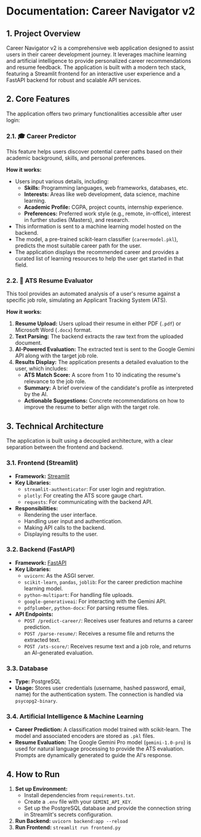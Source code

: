 # Documentation: Career Navigator v2

## 1. Project Overview

Career Navigator v2 is a comprehensive web application designed to assist users in their career development journey. It leverages machine learning and artificial intelligence to provide personalized career recommendations and resume feedback. The application is built with a modern tech stack, featuring a Streamlit frontend for an interactive user experience and a FastAPI backend for robust and scalable API services.

## 2. Core Features

The application offers two primary functionalities accessible after user login:

### 2.1. 🎓 Career Predictor

This feature helps users discover potential career paths based on their academic background, skills, and personal preferences.

**How it works:**
-   Users input various details, including:
    -   **Skills:** Programming languages, web frameworks, databases, etc.
    -   **Interests:** Areas like web development, data science, machine learning.
    -   **Academic Profile:** CGPA, project counts, internship experience.
    -   **Preferences:** Preferred work style (e.g., remote, in-office), interest in further studies (Masters), and research.
-   This information is sent to a machine learning model hosted on the backend.
-   The model, a pre-trained scikit-learn classifier (`careermodel.pkl`), predicts the most suitable career path for the user.
-   The application displays the recommended career and provides a curated list of learning resources to help the user get started in that field.

### 2.2. 📄 ATS Resume Evaluator

This tool provides an automated analysis of a user's resume against a specific job role, simulating an Applicant Tracking System (ATS).

**How it works:**
1.  **Resume Upload:** Users upload their resume in either PDF (`.pdf`) or Microsoft Word (`.docx`) format.
2.  **Text Parsing:** The backend extracts the raw text from the uploaded document.
3.  **AI-Powered Evaluation:** The extracted text is sent to the Google Gemini API along with the target job role.
4.  **Results Display:** The application presents a detailed evaluation to the user, which includes:
    -   **ATS Match Score:** A score from 1 to 10 indicating the resume's relevance to the job role.
    -   **Summary:** A brief overview of the candidate's profile as interpreted by the AI.
    -   **Actionable Suggestions:** Concrete recommendations on how to improve the resume to better align with the target role.

## 3. Technical Architecture

The application is built using a decoupled architecture, with a clear separation between the frontend and backend.

### 3.1. Frontend (Streamlit)

-   **Framework:** [Streamlit](https://streamlit.io/)
-   **Key Libraries:**
    -   `streamlit-authenticator`: For user login and registration.
    -   `plotly`: For creating the ATS score gauge chart.
    -   `requests`: For communicating with the backend API.
-   **Responsibilities:**
    -   Rendering the user interface.
    -   Handling user input and authentication.
    -   Making API calls to the backend.
    -   Displaying results to the user.

### 3.2. Backend (FastAPI)

-   **Framework:** [FastAPI](https://fastapi.tiangolo.com/)
-   **Key Libraries:**
    -   `uvicorn`: As the ASGI server.
    -   `scikit-learn`, `pandas`, `joblib`: For the career prediction machine learning model.
    -   `python-multipart`: For handling file uploads.
    -   `google-generativeai`: For interacting with the Gemini API.
    -   `pdfplumber`, `python-docx`: For parsing resume files.
-   **API Endpoints:**
    -   `POST /predict-career/`: Receives user features and returns a career prediction.
    -   `POST /parse-resume/`: Receives a resume file and returns the extracted text.
    -   `POST /ats-score/`: Receives resume text and a job role, and returns an AI-generated evaluation.

### 3.3. Database

-   **Type:** PostgreSQL
-   **Usage:** Stores user credentials (username, hashed password, email, name) for the authentication system. The connection is handled via `psycopg2-binary`.

### 3.4. Artificial Intelligence & Machine Learning

-   **Career Prediction:** A classification model trained with scikit-learn. The model and associated encoders are stored as `.pkl` files.
-   **Resume Evaluation:** The Google Gemini Pro model (`gemini-1.0-pro`) is used for natural language processing to provide the ATS evaluation. Prompts are dynamically generated to guide the AI's response.

## 4. How to Run

1.  **Set up Environment:**
    -   Install dependencies from `requirements.txt`.
    -   Create a `.env` file with your `GEMINI_API_KEY`.
    -   Set up the PostgreSQL database and provide the connection string in Streamlit's secrets configuration.
2.  **Run Backend:** `uvicorn backend:app --reload`
3.  **Run Frontend:** `streamlit run frontend.py`
